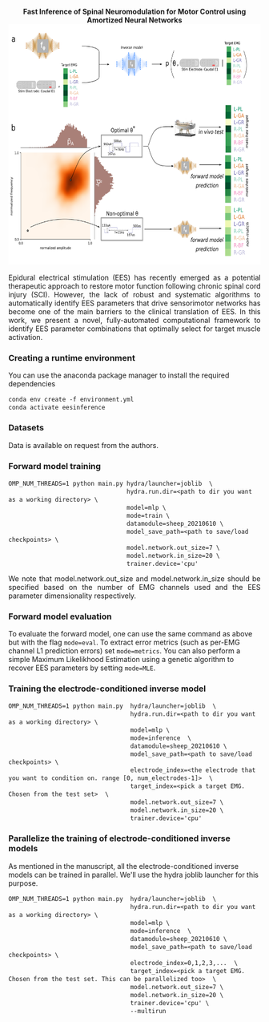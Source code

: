 <p align="center">
<b> Fast Inference of Spinal Neuromodulation for Motor Control using Amortized Neural Networks </b>
<img src="thumbnail.png" width="640" height="480">
</p>
<p align="justify">
Epidural electrical stimulation (EES) has recently emerged as a potential therapeutic approach to restore motor function following chronic spinal cord injury (SCI). However, the lack of robust and systematic algorithms to automatically identify EES parameters that drive sensorimotor networks has become one of the main barriers to the clinical translation of EES. In this work, we present a novel, fully-automated computational framework to identify EES parameter combinations that optimally select for target muscle activation.
</p>

### Creating a runtime environment
You can use the anaconda package manager to install the required dependencies

```
conda env create -f environment.yml
conda activate eesinference
```

### Datasets
Data is available on request from the authors.

### Forward model training
```
OMP_NUM_THREADS=1 python main.py hydra/launcher=joblib  \
                                 hydra.run.dir=<path to dir you want as a working directory> \
                                 model=mlp \
                                 mode=train \
                                 datamodule=sheep_20210610 \
                                 model_save_path=<path to save/load checkpoints> \
                                 model.network.out_size=7 \
                                 model.network.in_size=20 \
                                 trainer.device='cpu'

```
<p align="justify">
We note that model.network.out_size and model.network.in_size should be specified based on the number of EMG channels used and the EES parameter dimensionality respectively.
</p>


### Forward model evaluation
To evaluate the forward model, one can use the same command as above but with the flag `mode=eval`. To extract error metrics (such as per-EMG channel L1 prediction errors) set `mode=metrics`. You can also perform a simple Maximum Likelikhood Estimation using a genetic algorithm to recover EES parameters by setting `mode=MLE`.

### Training the electrode-conditioned inverse model
```
OMP_NUM_THREADS=1 python main.py  hydra/launcher=joblib  \
                                  hydra.run.dir=<path to dir you want as a working directory> \    
                                  model=mlp \
                                  mode=inference  \
                                  datamodule=sheep_20210610 \
                                  model_save_path=<path to save/load checkpoints> \
                                  electrode_index=<the electrode that you want to condition on. range [0, num_electrodes-1]>  \
                                  target_index=<pick a target EMG. Chosen from the test set>  \
                                  model.network.out_size=7 \
                                  model.network.in_size=20 \
                                  trainer.device='cpu'
```
### Parallelize the training of electrode-conditioned inverse models
As mentioned in the manuscript, all the electrode-conditioned inverse models can be trained in parallel. We'll use the hydra joblib launcher for this purpose.
```
OMP_NUM_THREADS=1 python main.py  hydra/launcher=joblib  \
                                  hydra.run.dir=<path to dir you want as a working directory> \    
                                  model=mlp \
                                  mode=inference  \
                                  datamodule=sheep_20210610 \
                                  model_save_path=<path to save/load checkpoints> \
                                  electrode_index=0,1,2,3,...  \
                                  target_index=<pick a target EMG. Chosen from the test set. This can be parallelized too>  \
                                  model.network.out_size=7 \
                                  model.network.in_size=20 \
                                  trainer.device='cpu' \
                                  --multirun
```
